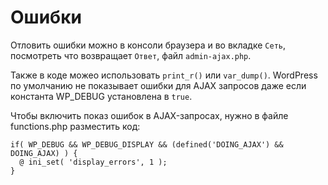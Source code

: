 # Ошибки
Отловить ошибки можно в консоли браузера и во вкладке `Сеть`, посмотреть что возвращает `Ответ`, файл `admin-ajax.php`.

Также в коде можео использовать `print_r()` или `var_dump()`. WordPress по умолчанию не показывает ошибки для AJAX запросов даже если константа WP_DEBUG установлена в `true`.

Чтобы включить показ ошибок в AJAX-запросах, нужно в файле functions.php разместить код:

    if( WP_DEBUG && WP_DEBUG_DISPLAY && (defined('DOING_AJAX') && DOING_AJAX) ) {
      @ ini_set( 'display_errors', 1 );
    }
